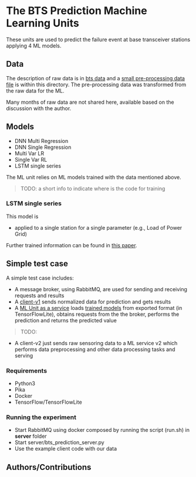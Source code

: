 #  The BTS Prediction Machine Learning Units

These units are  used to predict the failure event at base transceiver stations applying 4 ML models.

## Data
The description of raw data is in [bts data](../../data/bts/README.md) and a [small pre-processing data file](data/) is within this directory. The pre-processing data was transformed from the raw data for the ML.

Many months of raw data are not shared here, available based on the discussion with the author.

## Models
* DNN Multi Regression
* DNN Single Regression
* Multi Var LR
* Single Var RL
* LSTM single series

The ML unit relies on ML models trained with the data mentioned above.
>TODO: a short info to indicate where is the code for training

### LSTM single series
This model is
* applied to a single station for a single parameter (e.g., Load of Power Grid)

Further trained information can be found in [this paper](https://research.aalto.fi/files/56621517/main.pdf).

## Simple test case
A simple test case includes:
- A message broker, using RabbitMQ,  are used for sending and receiving requests and results
- A [client-v1](client-v1/) sends normalized data for prediction and gets results
- A [ML Unit as a service](service-v1/) loads [trained models](models/) from exported format (in TensorFlowLite), obtains requests from the the broker, performs the prediction and returns the predicted value

>TODO:
- A client-v2 just sends raw sensoring data to a ML service v2 which performs data preprocessing and other data processing tasks and serving

### Requirements
- Python3
- Pika
- Docker
- TensorFlow/TensorFlowLite
### Running the experiment
- Start RabbitMQ using docker composed by running the script (run.sh) in **server** folder
- Start server/bts_prediction_server.py
- Use the example client code with our data

## Authors/Contributions
